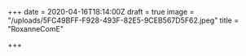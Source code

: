 +++
date = 2020-04-16T18:14:00Z
draft = true
image = "/uploads/5FC49BFF-F928-493F-82E5-9CEB567D5F62.jpeg"
title = "RoxanneComE"

+++
